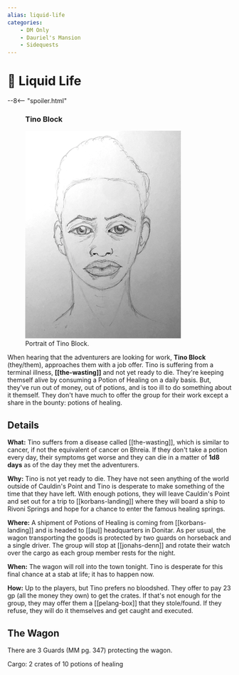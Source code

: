 ```yaml
---
alias: liquid-life
categories:
    - DM Only
    - Dauriel's Mansion
    - Sidequests
---
```

# 🔐 Liquid Life

--8<-- "spoiler.html"

<figure class="infobox right">
  <h3>Tino Block</h3>
  <a href="../../../../assets/images/tino-block-full.png">
    <img src="../../../../assets/images/tino-block-tiny.png" />
  </a>
  <figcaption>
    Portrait of Tino Block.
  </figcaption>
</figure>

When hearing that the adventurers are looking for work, **Tino Block** (they/them), approaches them with a job offer. Tino is suffering from a terminal illness, **[[the-wasting]]** and not yet ready to die. They're keeping themself alive by consuming a Potion of Healing on a daily basis. But, they've run out of money, out of potions, and is too ill to do something about it themself. They don't have much to offer the group for their work except a share in the bounty: potions of healing.

## Details

**What:** Tino suffers from a disease called [[the-wasting]], which is similar to cancer, if not the equivalent of cancer on Bhreia. If they don't take a potion every day, their symptoms get worse and they can die in a matter of **1d8 days** as of the day they met the adventurers.

**Why:** Tino is not yet ready to die. They have not seen anything of the world outside of Cauldin's Point and Tino is desperate to make something of the time that they have left. With enough potions, they will leave Cauldin's Point and set out for a trip to [[korbans-landing]] where they will board a ship to Rivoni Springs and hope for a chance to enter the famous healing springs.

**Where:** A shipment of Potions of Healing is coming from [[korbans-landing]] and is headed to [[au]] headquarters in Donitar. As per usual, the wagon transporting the goods is protected by two guards on horseback and a single driver. The group will stop at [[jonahs-denn]] and rotate their watch over the cargo as each group member rests for the night.

**When:** The wagon will roll into the town tonight. Tino is desperate for this final chance at a stab at life; it has to happen now.

**How:** Up to the players, but Tino prefers no bloodshed. They offer to pay 23 gp (all the money they own) to get the crates. If that's not enough for the group, they may offer them a [[pelang-box]] that they stole/found. If they refuse, they will do it themselves and get caught and executed.

## The Wagon

There are 3 Guards (MM pg. 347) protecting the wagon.

Cargo: 2 crates of 10 potions of healing
